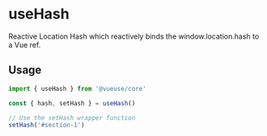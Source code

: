 # useHash

Reactive Location Hash which reactively binds the window.location.hash to a Vue ref.

## Usage

```ts
import { useHash } from '@vueuse/core'

const { hash, setHash } = useHash()

// Use the setHash wrapper function
setHash('#section-1')
```
